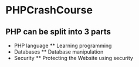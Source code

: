 # PHPCrashCourse

## PHP can be split into 3 parts

- PHP language
  \*\* Learning programming
- Databases
  \*\* Database manipulation
- Security
  \*\* Protecting the Website using security
